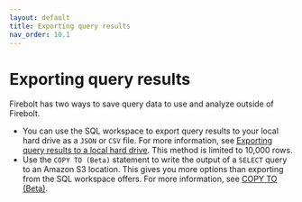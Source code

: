 ```yaml
---
layout: default
title: Exporting query results
nav_order: 10.1
---
```


# Exporting query results

Firebolt has two ways to save query data to use and analyze outside of Firebolt.

* You can use the SQL workspace to export query results to your local hard drive as a `JSON` or `CSV` file. For more information, see [Exporting query results to a local hard drive](/using-the-sql-workspace/using-the-sql-workspace.md#exporting-results-to-a-local-hard-drive). This method is limited to 10,000 rows.
* Use the `COPY TO (Beta)` statement to write the output of a `SELECT` query to an Amazon S3 location. This gives you more options than exporting from the SQL workspace offers. For more information, see [COPY TO (Beta)](/sql-reference/commands/copy-to.md).
